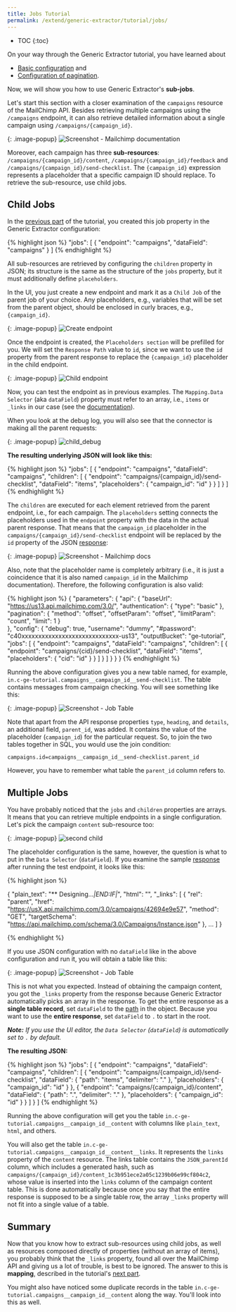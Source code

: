 ```yaml
---
title: Jobs Tutorial
permalink: /extend/generic-extractor/tutorial/jobs/
---
```


* TOC
{:toc}

On your way through the Generic Extractor tutorial, you have learned about

- [Basic configuration](/extend/generic-extractor/tutorial/basic/) and 
- [Configuration of pagination](/extend/generic-extractor/tutorial/pagination/).

Now, we will show you how to use Generic Extractor's **sub-jobs**.

Let's start this section with a closer examination of the `campaigns` resource of the MailChimp API. 
Besides retrieving multiple campaigns using the `/campaigns` endpoint, it can also retrieve detailed 
information about a single campaign using `/campaigns/{campaign_id}`. 

{: .image-popup}
![Screenshot - Mailchimp documentation](/extend/generic-extractor/tutorial/mailchimp-api-docs-1.png)

Moreover, each campaign has three **sub-resources**: 
`/campaigns/{campaign_id}/content`, `/campaigns/{campaign_id}/feedback` 
and `/campaigns/{campaign_id}/send-checklist`. The `{campaign_id}` expression represents a placeholder 
that a specific campaign ID should replace. To retrieve the sub-resource, use child jobs. 

## Child Jobs

In the 
[previous part](/extend/generic-extractor/tutorial/pagination/#running) of the tutorial, you created this job 
property in the Generic Extractor configuration:

{% highlight json %}
"jobs": [
    {
        "endpoint": "campaigns",
        "dataField": "campaigns"
    }
]
{% endhighlight %}

All sub-resources are retrieved by configuring the `children` property in JSON; its structure is the same as the 
structure of the `jobs` property, but it must additionally define `placeholders`.

In the UI, you just create a new endpoint and mark it as a `Child Job` of the parent job of your choice. Any placeholders, 
e.g., variables that will be set from the parent object, should be enclosed in curly braces, e.g., `{campaign_id}`. 

{: .image-popup}
![Create endpoint](/extend/generic-extractor/tutorial/create_endpoint_child.png)

Once the endpoint is created, the `Placeholders section` will be prefilled for you. We will set the `Response Path` value to `id`,
since we want to use the `id` property from the parent response to replace the `{campaign_id}` placeholder in the child endpoint.

{: .image-popup}
![Child endpoint](/extend/generic-extractor/tutorial/child_endpoint.png)


Now, you can test the endpoint as in previous examples. 
The  `Mapping.Data Selector` (aka `dataField`) property must refer to an array, i.e., `items` or `_links` in our case 
(see the [documentation](https://mailchimp.com/developer/reference/campaigns/campaign-checklist/)).

When you look at the debug log, you will also see that the connector is making all the parent requests:

{: .image-popup}
![child_debug](child_debug.png)

**The resulting underlying JSON will look like this:**

{% highlight json %}
"jobs": [
    {
        "endpoint": "campaigns",
        "dataField": "campaigns",
        "children": [
            {
                "endpoint": "campaigns/{campaign_id}/send-checklist",
                "dataField": "items",
                "placeholders": {
                    "campaign_id": "id"
                }
            }
        ]
    }
]
{% endhighlight %}


The `children` are executed for each element retrieved from the parent endpoint, i.e., for each campaign.
The `placeholders` setting connects the placeholders used in the `endpoint` property with 
the data in the actual parent response. 
That means that the `campaign_id` placeholder in the `campaigns/{campaign_id}/send-checklist` endpoint 
will be replaced by the `id` property of the JSON [response](https://mailchimp.com/developer/reference/campaigns/): 

{: .image-popup}
![Screenshot - Mailchimp docs](/extend/generic-extractor/tutorial/mailchimp-api-docs-2.png)

Also, note that the placeholder name is completely arbitrary (i.e., it is just a coincidence that
it is also named `campaign_id` in the Mailchimp documentation). Therefore, the following configuration is 
also valid:

{% highlight json %}
{
    "parameters": {
        "api": {
            "baseUrl": "https://us13.api.mailchimp.com/3.0/",
            "authentication": {
                "type": "basic"
            },
            "pagination": {
                "method": "offset",
                "offsetParam": "offset",
                "limitParam": "count",
                "limit": 1
            }            
        },
        "config": {
            "debug": true,
            "username": "dummy",
            "#password": "c40xxxxxxxxxxxxxxxxxxxxxxxxxxxxx-us13",
            "outputBucket": "ge-tutorial",
            "jobs": [
                {
                    "endpoint": "campaigns",
                    "dataField": "campaigns",
                    "children": [
                        {
                            "endpoint": "campaigns/{cid}/send-checklist",
                            "dataField": "items",
                            "placeholders": {
                                "cid": "id"
                            }
                        }
                    ]
                }
            ]
        }
    }
}
{% endhighlight %}

Running the above configuration gives you a new table named, for example, 
`in.c-ge-tutorial.campaigns__campaign_id__send-checklist`. The table
contains messages from campaign checking. You will see something like this:

{: .image-popup}
![Screenshot - Job Table](/extend/generic-extractor/tutorial/job-table-1.png)

Note that apart from the API response properties `type`, `heading`, and `details`, an additional field, 
`parent_id`, was added. It contains the value of the placeholder (`campaign_id`) for the particular 
request. So, to join the two tables together in SQL, you would use the join condition: 

    campaigns.id=campaigns__campaign_id__send-checklist.parent_id

However, you have to remember what table the `parent_id` column refers to.

## Multiple Jobs
You have probably noticed that the `jobs` and `children` properties are arrays. It means that you can retrieve multiple 
endpoints in a single configuration. Let's pick the campaign `content` sub-resource too:

{: .image-popup}
![second child](/extend/generic-extractor/tutorial/2_child.png)


The placeholder configuration is the same, however,
the question is what to put in the `Data Selector` (`dataField`). If you examine the sample [response](https://mailchimp.com/developer/reference/campaigns/campaign-content/)
after running the test endpoint, it looks like this:

{% highlight json %}

{
  "plain_text": "** Designing...*|END:IF|*",
  "html": "<!DOCTYPE html...</html>",
  "_links": [
    {
      "rel": "parent",
      "href": "https://usX.api.mailchimp.com/3.0/campaigns/42694e9e57",
      "method": "GET",
      "targetSchema": "https://api.mailchimp.com/schema/3.0/Campaigns/Instance.json"
    },
    ...
  ]
}

{% endhighlight %}

If you use JSON configuration with no `dataField` like in the above configuration and run it, you will obtain a table like this:

{: .image-popup}
![Screenshot - Job Table](/extend/generic-extractor/tutorial/job-table-2.png)

This is not what you expected. Instead of obtaining the campaign content, you 
got the `_links` property from the response because Generic Extractor automatically 
picks an array in the response. To get the entire response as a **single table record**, set `dataField` 
to the [path](/extend/generic-extractor/tutorial/json/#references) in the object. Because you want to use the 
**entire response**, set `dataField` to `.` to start in the root. 

***Note:** If you use the UI editor, the `Data Selector` (`dataField`) is automatically set to `.` by default.*

**The resulting JSON:**

{% highlight json %}
"jobs": [
    {
        "endpoint": "campaigns",
        "dataField": "campaigns",
        "children": [
            {
                "endpoint": "campaigns/{campaign_id}/send-checklist",
                "dataField": {
                      "path": "items",
                      "delimiter": "."
                    },
                "placeholders": {
                    "campaign_id": "id"
                }
            },
            {
                "endpoint": "campaigns/{campaign_id}/content",
                "dataField": {
                      "path": ".",
                      "delimiter": "."
                    },
                "placeholders": {
                    "campaign_id": "id"
                }
            }
        ]
    }
]
{% endhighlight %}

Running the above configuration will get you the table `in.c-ge-tutorial.campaigns__campaign_id__content`
with columns like `plain_text`, `html`, and others. 

You will also get the table `in.c-ge-tutorial.campaigns__campaign_id__content__links`. It 
represents the `links` property of the `content` resource. The links table contains the 
`JSON_parentId` column, which includes a generated hash, such as 
`campaigns/{campaign_id}/content_1c3b951ece2a05c1239b06e99cf804c2`, whose value is inserted into
the `links` column of the campaign content table. This is done automatically because once
you say that the entire response is supposed to be a single table row, the array `_links` 
property will not fit into a single value of a table.

## Summary
Now that you know how to extract sub-resources using child jobs, as well as resources composed directly of 
properties (without an array of items), you probably think that the `_links` property, found all over the 
MailChimp API and giving us a lot of trouble, is best to be ignored. The answer to this is 
**mapping**, described in the tutorial's [next part](/extend/generic-extractor/tutorial/mapping/). 

You might also have noticed some duplicate records in the table `in.c-ge-tutorial.campaigns__campaign_id__content` 
along the way. You'll look into this as well.
